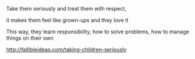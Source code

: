 ---
---

Take them seriously and treat them with respect, 

it makes them feel like grown-ups and they love it 

This way, they learn responsibility, how to solve problems, how to manage things on their own 


<http://fallibleideas.com/taking-children-seriously>
